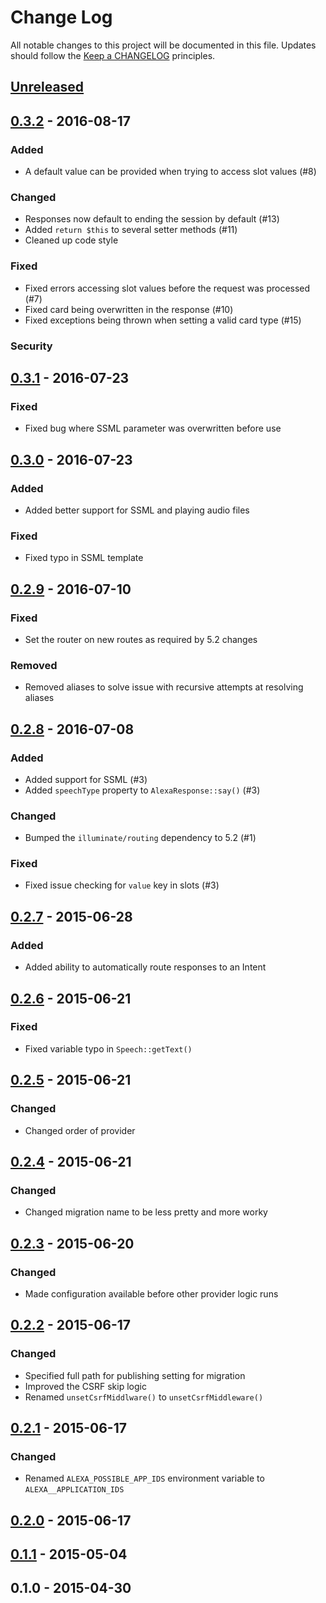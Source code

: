 # Change Log
All notable changes to this project will be documented in this file.
Updates should follow the [Keep a CHANGELOG](http://keepachangelog.com/) principles.

## [Unreleased][unreleased]

## [0.3.2] - 2016-08-17

### Added

 - A default value can be provided when trying to access slot values (#8)

### Changed

 - Responses now default to ending the session by default (#13)
 - Added `return $this` to several setter methods (#11)
 - Cleaned up code style

### Fixed

 - Fixed errors accessing slot values before the request was processed (#7)
 - Fixed card being overwritten in the response (#10)
 - Fixed exceptions being thrown when setting a valid card type (#15) 

### Security

## [0.3.1] - 2016-07-23

### Fixed

 - Fixed bug where SSML parameter was overwritten before use

## [0.3.0] - 2016-07-23

### Added

 - Added better support for SSML and playing audio files

### Fixed

 - Fixed typo in SSML template

## [0.2.9] - 2016-07-10

### Fixed

 - Set the router on new routes as required by 5.2 changes

### Removed

 - Removed aliases to solve issue with recursive attempts at resolving aliases

## [0.2.8] - 2016-07-08

### Added

 - Added support for SSML (#3)
 - Added `speechType` property to `AlexaResponse::say()` (#3)

### Changed

 - Bumped the `illuminate/routing` dependency to 5.2 (#1)
 
### Fixed

 - Fixed issue checking for `value` key in slots (#3)

## [0.2.7] - 2015-06-28

### Added

 - Added ability to automatically route responses to an Intent

## [0.2.6] - 2015-06-21

### Fixed

 - Fixed variable typo in `Speech::getText()`

## [0.2.5] - 2015-06-21

### Changed

 - Changed order of provider

## [0.2.4] - 2015-06-21

### Changed

 - 	Changed migration name to be less pretty and more worky

## [0.2.3] - 2015-06-20

### Changed

 - Made configuration available before other provider logic runs

## [0.2.2] - 2015-06-17

### Changed

 - Specified full path for publishing setting for migration
 - Improved the CSRF skip logic
 - Renamed `unsetCsrfMiddlware()` to `unsetCsrfMiddleware()`

## [0.2.1] - 2015-06-17

### Changed

 - Renamed `ALEXA_POSSIBLE_APP_IDS` environment variable to `ALEXA__APPLICATION_IDS`

## [0.2.0] - 2015-06-17

## [0.1.1] - 2015-05-04

## 0.1.0 - 2015-04-30

[unreleased]: https://github.com/develpr/alexa-app/compare/0.3.2...master
[0.3.2]: https://github.com/develpr/alexa-app/compare/0.3.1...0.3.2
[0.3.1]: https://github.com/develpr/alexa-app/compare/0.3.0...0.3.1
[0.3.0]: https://github.com/develpr/alexa-app/compare/0.2.9...0.3.0
[0.2.9]: https://github.com/develpr/alexa-app/compare/0.2.8...0.2.9
[0.2.8]: https://github.com/develpr/alexa-app/compare/0.1.7...0.2.8
[0.2.7]: https://github.com/develpr/alexa-app/compare/0.1.6...0.2.7
[0.2.6]: https://github.com/develpr/alexa-app/compare/0.1.5...0.2.6
[0.2.5]: https://github.com/develpr/alexa-app/compare/0.1.4...0.2.5
[0.2.4]: https://github.com/develpr/alexa-app/compare/0.1.3...0.2.4
[0.2.3]: https://github.com/develpr/alexa-app/compare/0.1.2...0.2.3
[0.2.2]: https://github.com/develpr/alexa-app/compare/0.1.1...0.2.2
[0.2.1]: https://github.com/develpr/alexa-app/compare/0.1.0...0.2.1
[0.2.0]: https://github.com/develpr/alexa-app/compare/0.1.1...0.2.0
[0.1.1]: https://github.com/develpr/alexa-app/compare/0.1.0...0.1.1
